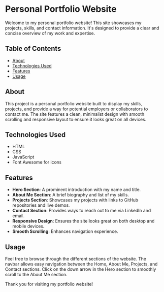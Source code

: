 # Personal Portfolio Website

Welcome to my personal portfolio website! This site showcases my projects, skills, and contact information. It's designed to provide a clear and concise overview of my work and expertise.

## Table of Contents
- [About](#about)
- [Technologies Used](#technologies-used)
- [Features](#features)
- [Usage](#usage)

## About
This project is a personal portfolio website built to display my skills, projects, and provide a way for potential employers or collaborators to contact me. The site features a clean, minimalist design with smooth scrolling and responsive layout to ensure it looks great on all devices.

## Technologies Used
- HTML
- CSS
- JavaScript
- Font Awesome for icons

## Features
- **Hero Section**: A prominent introduction with my name and title.
- **About Me Section**: A brief biography and list of my skills.
- **Projects Section**: Showcases my projects with links to GitHub repositories and live demos.
- **Contact Section**: Provides ways to reach out to me via LinkedIn and email.
- **Responsive Design**: Ensures the site looks great on both desktop and mobile devices.
- **Smooth Scrolling**: Enhances navigation experience.

## Usage
Feel free to browse through the different sections of the website. The navbar allows easy navigation between the Home, About Me, Projects, and Contact sections. Click on the down arrow in the Hero section to smoothly scroll to the About Me section.

Thank you for visiting my portfolio website!
